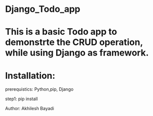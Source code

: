 ﻿# Django_Todo_app

# This is a basic Todo app to demonstrte the CRUD operation, while using Django as framework.

# Installation:

prerequistics: Python,pip, Django

step1: pip install


Author: Akhilesh Bayadi
